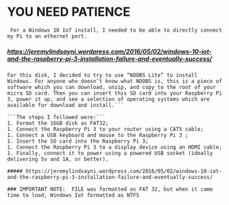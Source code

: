 # YOU NEED PATIENCE

``` For a Windows 10 IoT install, I needed to be able to directly connect my Pi to an ethernet port.```
##### https://jeremylindsayni.wordpress.com/2016/05/02/windows-10-iot-and-the-raspberry-pi-3-installation-failure-and-eventually-success/

```First I tried the SanDisk 16GB SDHC Ultra (Microsoft Verified) – successful
For this disk, I decided to try to use “NOOBS Lite” to install Windows. For anyone who doesn’t know what NOOBS is, this is a piece of software which you can download, unzip, and copy to the root of your micro SD card. Then you can insert this SD card into your Raspberry Pi 3, power it up, and see a selection of operating systems which are available for download and install.```

```The steps I followed were:```
1. Format the 16GB disk as FAT32;
1. Connect the Raspberry Pi 3 to your router using a CAT5 cable;
1. Connect a USB keyboard and mouse to the Raspberry Pi 3 ;
1. Insert the SD card into the Raspberry Pi 3;
1. Connect the Raspberry Pi 3 to a display device using an HDMI cable;
1. Finally, connect it to power using a powered USB socket (ideally delivering 5v and 1A, or better).

##### https://jeremylindsayni.wordpress.com/2016/05/02/windows-10-iot-and-the-raspberry-pi-3-installation-failure-and-eventually-success/

### IMPORTANT NOTE:  FILE was formatted as FAT 32, but when it came time to load, Windows Iot formatted as NTFS
